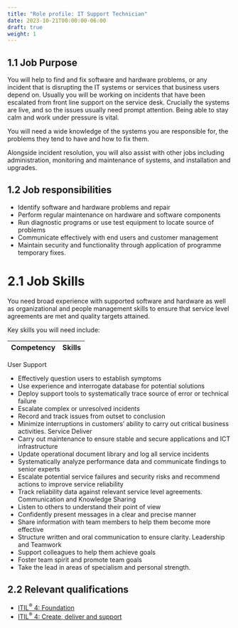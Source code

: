 ```yaml
---
title: "Role profile: IT Support Technician"
date: 2023-10-21T00:00:00-06:00
draft: true
weight: 1
---
```


## 1.1 Job Purpose
You will help to find and fix software and hardware problems, or any incident that is disrupting the IT systems or services that business users depend on. Usually you will be working on incidents that have been escalated from front line support on the service desk. Crucially the systems are live, and so the issues usually need prompt attention. Being able to stay calm and work under pressure is vital.

You will need a wide knowledge of the systems you are responsible for, the problems they tend to have and how to fix them.

Alongside incident resolution, you will also assist with other jobs including administration, monitoring and maintenance of systems, and installation and upgrades.

## 1.2 Job responsibilities
- Identify software and hardware problems and repair
- Perform regular maintenance on hardware and software components
- Run diagnostic programs or use test equipment to locate source of problems
- Communicate effectively with end users and customer management
- Maintain security and functionality through application of programme temporary fixes.

# 2.1 Job Skills
You need broad experience with supported software and hardware as well as organizational and people management skills to ensure that service level agreements are met and quality targets attained.

Key skills you will need include:

| Competency | Skills |
| - | - |
User Support
* Effectively question users to establish symptoms
* Use experience and interrogate database for potential solutions
* Deploy support tools to systematically trace source of error or technical failure
* Escalate complex or unresolved incidents
* Record and track issues from outset to conclusion
* Minimize interruptions in customers’ ability to carry out critical business activities.
Service Deliver
* Carry out maintenance to ensure stable and secure applications and ICT infrastructure
* Update operational document library and log all service incidents
* Systematically analyze performance data and communicate findings to senior experts
* Escalate potential service failures and security risks and recommend actions to improve service reliability
* Track reliability data against relevant service level agreements.
Communication and Knowledge Sharing
* Listen to others to understand their point of view
* Confidently present messages in a clear and precise manner
* Share information with team members to help them become more effective
* Structure written and oral communication to ensure clarity.
Leadership and Teamwork
* Support colleagues to help them achieve goals
* Foster team spirit and promote team goals
* Take the lead in areas of specialism and personal strength.

## 2.2 Relevant qualifications
- [ITIL<sup>®</sup> 4: Foundation](https://www.axelos.com/certifications/itil-service-management/itil-4-foundation)
- [ITIL<sup>®</sup> 4: Create, deliver and support](https://www.axelos.com/certifications/itil-service-management/managing-professional/create-deliver-and-support)
